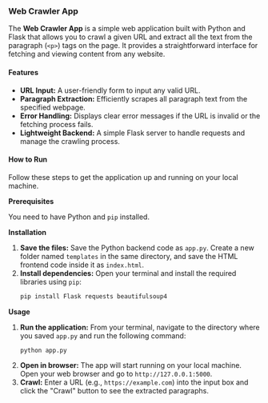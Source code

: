 ### Web Crawler App

The **Web Crawler App** is a simple web application built with Python and Flask that allows you to crawl a given URL and extract all the text from the paragraph (`<p>`) tags on the page. It provides a straightforward interface for fetching and viewing content from any website.

#### Features

  * **URL Input:** A user-friendly form to input any valid URL.
  * **Paragraph Extraction:** Efficiently scrapes all paragraph text from the specified webpage.
  * **Error Handling:** Displays clear error messages if the URL is invalid or the fetching process fails.
  * **Lightweight Backend:** A simple Flask server to handle requests and manage the crawling process.

#### How to Run

Follow these steps to get the application up and running on your local machine.

**Prerequisites**

You need to have Python and `pip` installed.

**Installation**

1.  **Save the files:** Save the Python backend code as `app.py`. Create a new folder named `templates` in the same directory, and save the HTML frontend code inside it as `index.html`.
2.  **Install dependencies:** Open your terminal and install the required libraries using `pip`:
    ```bash
    pip install Flask requests beautifulsoup4
    ```

**Usage**

1.  **Run the application:** From your terminal, navigate to the directory where you saved `app.py` and run the following command:
    ```bash
    python app.py
    ```
2.  **Open in browser:** The app will start running on your local machine. Open your web browser and go to `http://127.0.0.1:5000`.
3.  **Crawl:** Enter a URL (e.g., `https://example.com`) into the input box and click the "Crawl" button to see the extracted paragraphs.
